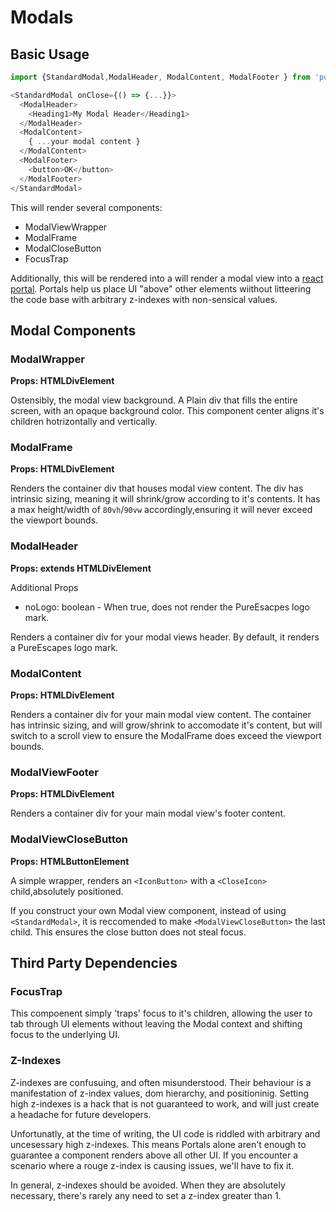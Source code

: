 # Modals

## Basic Usage

```.ts
import {StandardModal,ModalHeader, ModalContent, ModalFooter } from 'pureUi/modal';

<StandardModal onClose={() => {...}}>
  <ModalHeader>
    <Heading1>My Modal Header</Heading1>
  </ModalHeader>
  <ModalContent>
    { ...your modal content }
  </ModalContent>
  <ModalFooter>
    <button>OK</button>
  </ModalFooter>
</StandardModal>
```

This will render several components:

- ModalViewWrapper
- ModalFrame
- ModalCloseButton
- FocusTrap

Additionally, this will be rendered into a will render a modal view into a [react portal](https://reactjs.org/docs/portals.html).
Portals help us place UI "above" other elements wiithout litteering the code base with
arbitrary z-indexes with non-sensical values.

## Modal Components

### ModalWrapper

**Props: HTMLDivElement**

Ostensibly, the modal view background. A Plain div that fills the entire screen, with an opaque background color. This
component center aligns it's children hotrizontally and vertically.

### ModalFrame

**Props: HTMLDivElement**

Renders the container div that houses modal view content. The div has intrinsic sizing, meaning it will shrink/grow according
to it's contents. It has a max height/width of `80vh`/`90vw` accordingly,ensuring it will never exceed the viewport
bounds.

### ModalHeader

**Props: extends HTMLDivElement**

Additional Props

- noLogo: boolean - When true, does not render the PureEsacpes logo mark.

Renders a container div for your modal views header. By default, it renders a PureEscapes logo mark.

### ModalContent

**Props: HTMLDivElement**

Renders a container div for your main modal view content. The container has intrinsic sizing, and will
grow/shrink to accomodate it's content, but will switch to a scroll view to ensure the ModalFrame does
exceed the viewport bounds.

### ModalViewFooter

**Props: HTMLDivElement**

Renders a container div for your main modal view's footer content.

### ModalViewCloseButton

**Props: HTMLButtonElement**

A simple wrapper, renders an `<IconButton>` with a `<CloseIcon>` child,absolutely positioned.

If you construct your own Modal view component, instead of using `<StandardModal>`, it is reccomended
to make `<ModalViewCloseButton>` the last child. This ensures the close button does not steal focus.

## Third Party Dependencies

### FocusTrap

This compoenent simply 'traps' focus to it's children, allowing the user to tab through UI elements without
leaving the Modal context and shifting focus to the underlying UI.

### Z-Indexes

Z-indexes are confusuing, and often misunderstood. Their behaviour is a manifestation of z-index values,
dom hierarchy, and positioninig. Setting high z-indexes is a hack that is not guaranteed to work, and
will just create a headache for future developers.

Unfortunatly, at the time of writing, the UI code is riddled with arbitrary and uncesessary high z-indexes.
This means Portals alone aren't enough to guarantee a component renders above all other UI. If you encounter
a scenario where a rouge z-index is causing issues, we'll have to fix it.

In general, z-indexes should be avoided. When they are absolutely necessary, there's rarely any need to set
a z-index greater than 1.
